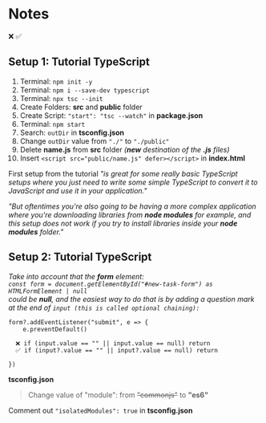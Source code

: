 # Notes

❌ ✅

## Setup 1: Tutorial TypeScript

1. Terminal: `npm init -y`
2. Terminal: `npm i --save-dev typescript`
3. Terminal: `npx tsc --init`
4. Create Folders: **src** and **public** folder
5. Create Script: `"start": "tsc --watch"` in **package.json**
6. Terminal: `npm start`
7. Search: `outDir` in **tsconfig.json**
8. Change `outDir` value from `"./"` to `"./public"`
9. Delete **name.js** from **src** folder _(**new** destination of the **.js** files)_
10. Insert `<script src="public/name.js" defer></script>` in **index.html**


First setup from the tutorial _"is great for some really basic TypeScript setups where you just need to write some simple TypeScript to convert it to JavaScript and use it in your application."_

_"But oftentimes you're also going to be having a more complex application where you're downloading libraries from **node modules** for example, and this setup does not work if you try to install libraries inside your **node modules** folder."_


## Setup 2: Tutorial TypeScript 

_Take into account that the **form** element:   
`const form = document.getElementById("#new-task-form") as HTMLFormElement | null`   
could be **null**, and the easiest way to do that is by adding a question mark at the end of `input (this is called optional chaining):`_

```
form?.addEventListener("submit", e => {
    e.preventDefault()
    
  ❌ if (input.value == "" || input.value == null) return
  ✅ if (input?.value == "" || input?.value == null) return

})
```

**tsconfig.json**
> Change value of "module": from ~~"commonjs"~~ to **"es6"**

Comment out `"isolatedModules": true` in **tsconfig.json**